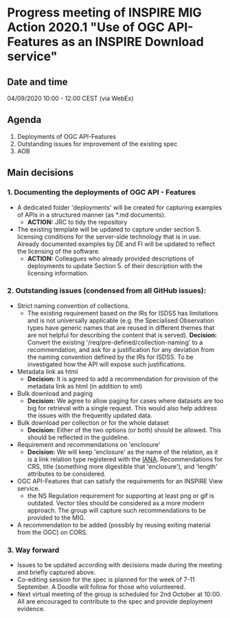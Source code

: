 # Progress meeting of INSPIRE MIG Action 2020.1 "Use of OGC API-Features as an INSPIRE Download service"

## Date and time
04/09/2020 10:00 - 12:00 CEST (via WebEx)

## Agenda

  1. Deployments of OGC API-Features
  2. Outstanding issues for improvement of the existing spec
  3. AOB
  
## Main decisions

### 1. Documenting the deployments of OGC API - Features
* A dedicated folder 'deployments' will be created for capturing examples of APIs in a structured manner (as *.md documents). 
    * **ACTION:** JRC to tidy the repository 
* The existing template will be updated to capture under section 5. licensing conditions for the server-side technology that is in use. Already documented examples by DE and FI will be updated to reflect the licensing of the software.
    * **ACTION:** Colleagues who  already provided descriptions of deployments to update Section 5. of their description with the licensing information.
### 2. Outstanding issues (condensed from all GitHub issues):
* Strict naming convention of collections.
    * The existing requirement based on the IRs for ISDSS has limitations and is not universally applicable (e.g. the Specialised Observation types have generic names that are reused in different themes that are not helpful for describing the content that is served).
	 **Decision:** Convert the existing '/req/pre-defined/collection-naming' to a recommendation, and ask for a justification for any deviation from the naming convention defined by the IRs for ISDSS. To be investigated how the API will expose such justifications.
* Metadata link as html
    * **Decision:** It is agreed to add a recommendation for provision of the metadata link as html (in addition to xml)
* Bulk download and paging
    * **Decision:** We agree to allow paging for cases where datasets are too big for retrieval with a single request. This would also help address the issues with the frequently updated data.
* Bulk download per collection or for the whole dataset
    * **Decision:** Either of the two options (or both) should be allowed. This should be reflected in the guideline.
* Requirement and recommendations on 'enclosure'
    * **Decision:** We will keep 'enclosure' as the name of the relation, as it is a link relation type registered with the [IANA](https://www.iana.org/assignments/link-relations/link-relations.xhtml). Recommendations for CRS, title (something more digestible that 'enclosure'), and 'length' attributes to be considered.
* OGC API-Features that can satisfy the requirements for an INSPIRE View service.
    * the NS Regulation requirement for supporting at least png or gif is outdated. Vector tiles should be considered as a more modern approach. The group will capture such recommendations to be provided to the MIG.
* A recommendation to be added (possibly by reusing exiting material from the OGC) on CORS.
### 3. Way forward
* Issues to be updated according with decisions made during the meeting and briefly captured above.
* Co-editing session for the spec is planned for the week of 7-11 September. A Doodle will follow for those who volunteered.
* Next virtual meeting of the group is scheduled for 2nd October at 10:00. All are encouraged to contribute to the spec and provide deployment evidence.
